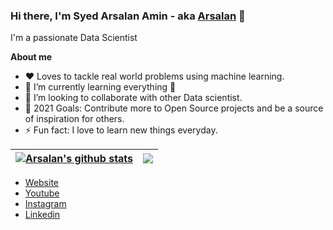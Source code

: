 ### Hi there, I'm Syed Arsalan Amin - aka [Arsalan](https://syedarsalanamin.github.io/Aboutme/) 👋

I'm a passionate Data Scientist

**About me**

- ❤️ Loves to tackle real world problems using machine learning.
- 🌱 I’m currently learning everything 🤣
- 👯 I’m looking to collaborate with other Data scientist.
- 🥅 2021 Goals: Contribute more to Open Source projects and be a source of inspiration for others.
- ⚡ Fun fact: I love to learn new things everyday.


| <a href="https://github.com/SyedArsalanAmin/github-readme-stats"><img align="center" src="https://github-readme-stats.vercel.app/api?username=SyedArsalanAmin&show_icons=true&include_all_commits=true&theme=buefy&hide_border=true" alt="Arsalan's github stats" /></a> | <a href="https://github.com/anuraghazra/github-readme-stats"><img align="center" src="https://github-readme-stats.vercel.app/api/top-langs/?username=SyedArsalanAmin&layout=compact&theme=buefy&hide_border=true" /></a> |
| ------------- | ------------- |

- [Website](https://syedarsalanamin.github.io/Aboutme/)
- [Youtube](https://www.youtube.com/channel/UCo0HF7JcJ2i0qMQ1sThgGqw)
- [Instagram](https://www.instagram.com/sarsalan.amin/)
- [Linkedin](https://www.linkedin.com/in/sarsalanamin/)


